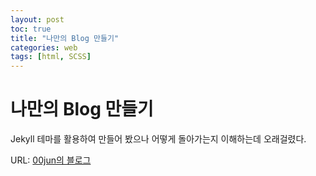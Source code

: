 ```yaml
---
layout: post
toc: true
title: "나만의 Blog 만들기"
categories: web
tags: [html, SCSS]
---
```

나만의 Blog 만들기
======

Jekyll 테마를 활용하여 만들어 봤으나 어떻게 돌아가는지 이해하는데 오래걸렸다.

URL: [00jun의 블로그](https://00jun.github.io/blog/)
